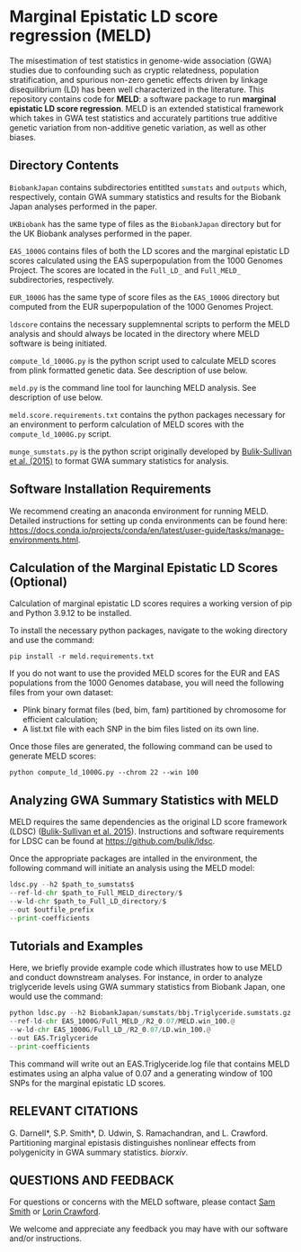# Marginal Epistatic LD score regression (MELD)

The misestimation of test statistics in genome-wide association (GWA) studies due to confounding such as cryptic relatedness, population stratification, and spurious non-zero genetic effects driven by linkage disequilibrium (LD) has been well characterized in the literature. This repository contains code for **MELD**: a software package to run **marginal epistatic LD score regression**. MELD is an extended statistical framework which takes in GWA test statistics and accurately partitions true additive genetic variation from non-additive genetic variation, as well as other biases.

## Directory Contents

`BiobankJapan` contains subdirectories entitlted `sumstats` and `outputs` which, respectively, contain GWA summary statistics and results for the Biobank Japan analyses performed in the paper. 

`UKBiobank` has the same type of files as the `BiobankJapan` directory but for the UK Biobank analyses performed in the paper. 

`EAS_1000G` contains files of both the LD scores and the marginal epistatic LD scores calculated using the EAS superpopulation from the 1000 Genomes Project. The scores are located in the `Full_LD_` and `Full_MELD_` subdirectories, respectively.

`EUR_1000G` has the same type of score files as the `EAS_1000G` directory but computed from the EUR superpopulation of the 1000 Genomes Project.

`ldscore` contains the necessary supplemnental scripts to perform the MELD analysis and should always be located in the directory where MELD software is being initiated.

`compute_ld_1000G.py` is the python script used to calculate MELD scores from plink formatted genetic data. See description of use below.

`meld.py` is the command line tool for launching MELD analysis. See description of use below.

`meld.score.requirements.txt` contains the python packages necessary for an environment to perform calculation of MELD scores with the `compute_ld_1000G.py` script.

`munge_sumstats.py` is the python script originally developed by [Bulik-Sullivan et al. (2015)](https://www.nature.com/articles/ng.3211) to format GWA summary statistics for analysis. 

## Software Installation Requirements

We recommend creating an anaconda environment for running MELD. Detailed instructions for setting up conda environments can be found here: https://docs.conda.io/projects/conda/en/latest/user-guide/tasks/manage-environments.html.

## Calculation of the Marginal Epistatic LD Scores (Optional)

Calculation of marginal epistatic LD scores requires a working version of pip and Python 3.9.12 to be installed.

To install the necessary python packages, navigate to the woking directory and use the command:

```pip install -r meld.requirements.txt```

If you do not want to use the provided MELD scores for the EUR and EAS populations from the 1000 Genomes database, you will need the following files from your own dataset:

* Plink binary format files (bed, bim, fam) partitioned by chromosome for efficient calculation;
* A list.txt file with each SNP in the bim files listed on its own line.

Once those files are generated, the following command can be used to generate MELD scores:

```python compute_ld_1000G.py --chrom 22 --win 100```

## Analyzing GWA Summary Statistics with MELD

MELD requires the same dependencies as the original LD score framework (LDSC) ([Bulik-Sullivan et al. 2015](https://www.nature.com/articles/ng.3211)). Instructions and software requirements for LDSC can be found at https://github.com/bulik/ldsc. 

Once the appropriate packages are intalled in the environment, the following command will initiate an analysis using the MELD model:

```python 
ldsc.py --h2 $path_to_sumstats$ 
--ref-ld-chr $path_to_Full_MELD_directory/$ 
--w-ld-chr $path_to_Full_LD_directory/$ 
--out $outfile_prefix 
--print-coefficients
```

 ## Tutorials and Examples
 
Here, we briefly provide example code which illustrates how to use MELD and conduct downstream analyses.
For instance, in order to analyze triglyceride levels using GWA summary statistics from Biobank Japan, one would use the command:

```python 
python ldsc.py --h2 BiobankJapan/sumstats/bbj.Triglyceride.sumstats.gz
--ref-ld-chr EAS_1000G/Full_MELD_/R2_0.07/MELD.win_100.@
--w-ld-chr EAS_1000G/Full_LD_/R2_0.07/LD.win_100.@
--out EAS.Triglyceride
--print-coefficients
 ```

This command will write out an EAS.Triglyceride.log file that contains MELD estimates using an alpha value of 0.07 and a generating window of 100 SNPs for the marginal epistatic LD scores.

 ## RELEVANT CITATIONS

G. Darnell*, S.P. Smith*, D. Udwin, S. Ramachandran, and L. Crawford. Partitioning marginal epistasis distinguishes nonlinear effects from polygenicity in GWA summary statistics. _biorxiv_.

## QUESTIONS AND FEEDBACK
For questions or concerns with the MELD software, please contact [Sam Smith](mailto:samuel_smith1@brown.edu) or [Lorin Crawford](mailto:lcrawford@microsoft.com).

We welcome and appreciate any feedback you may have with our software and/or instructions. 
